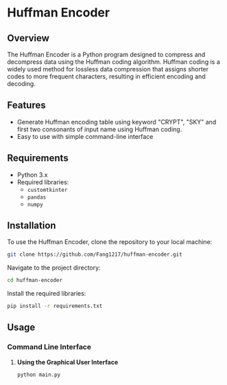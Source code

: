 # Huffman Encoder

## Overview

The Huffman Encoder is a Python program designed to compress and decompress data using the Huffman coding algorithm. Huffman coding is a widely used method for lossless data compression that assigns shorter codes to more frequent characters, resulting in efficient encoding and decoding.

## Features

- Generate Huffman encoding table using keyword "CRYPT", "SKY" and first two consonants of input name using Huffman coding.
- Easy to use with simple command-line interface

## Requirements
- Python 3.x
- Required libraries:
    - `customtkinter`
    - `pandas`
    - `numpy`

## Installation

To use the Huffman Encoder, clone the repository to your local machine:

```bash
git clone https://github.com/Fang1217/huffman-encoder.git
```

Navigate to the project directory:

```bash
cd huffman-encoder
```

Install the required libraries:
```bash
pip install -r requirements.txt
```


## Usage

### Command Line Interface

1. **Using the Graphical User Interface**

   ```bash
   python main.py
   ```